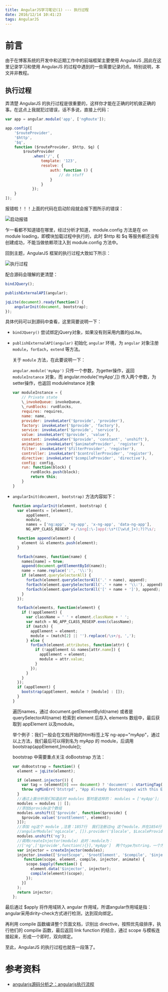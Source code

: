 ```yaml
---
title: AngularJS学习笔记(1) --- 执行过程
date: 2016/12/14 10:41:23
tags: AngularJS
---
```


# 前言

由于在博客系统的开发中和近期工作中的前端框架主要使用 AngularJS ,因此在这里记录学习和使用 AngularJS 的过程中遇到的一些需要记录的点。特别说明，本文并非教程。

## 执行过程

弄清楚 AngularJS 的执行过程是很重要的，这样你才能在正确的时机做正确的事。在这点上我就犯过错误，话不多说，直接上代码：

```JavaScript
var app = angular.module('app', ['ngRoute']);

app.config([
	'$routeProvider',
	'$http',
	'$q',
	function ($routeProvider, $http, $q) {
		$routeProvider
			.when('/', {
				template: '123',
				resolve: {
					auth: function () {
						// do stuff
					}
				}
			});
	}
]);
```
报错啦！！！上面的代码在启动阶段就会报下图所示的错误：

![启动报错](http://ww2.sinaimg.cn/large/765147e8gw1fasdey55u6j20pb0e4tcl.jpg)

乍一看都不知道错在哪里，经过分析才知道，module.config 方法是在 on module loading，即模块加载过程中执行的，此时 $http 和 $q 等服务都还没有创建成功，不能当做依赖项注入到 module.config 方法中。

<!--- more --->

回到主题，AngularJS 框架的执行过程大致如下所示：

![执行过程](http://ww4.sinaimg.cn/large/765147e8gw1fasf3cmrf1j20uk0go76a.jpg)

配合源码会理解的更清楚：
```JavaScript
bindJQuery();

publishExternalAPI(angular);

jqLite(document).ready(function() {
	angularInit(document, bootstrap);
});
```

具体代码可以到源码中查看，这里简要说明一下：

*	`bindJQuery()` 尝试绑定jQuery对象，如果没有则采用内置的jqLite。
*	`publishExternalAPI(angular)` 初始化 `angular` 环境，为 `angular` 对象注册 `module`，`forEach`，`extend` 等方法。
	
	关于 `module` 方法，在此要说明一下：
    
    `angular.module('myApp')` 只传一个参数，为getter操作，返回 `moduleInstance` 对象，而 angular.module('myApp',[]) 传入两个参数，为setter操作，也返回 moduleInstance 对象
    
    ```JavaScript
	var moduleInstance = {
		// Private state
		\_invokeQueue: invokeQueue,
		\_runBlocks: runBlocks,
		requires: requires,
		name: name,
		provider: invokeLater('$provide', 'provider'),
		factory: invokeLater('$provide', 'factory'),
		service: invokeLater('$provide', 'service'),
		value: invokeLater('$provide', 'value'),
		constant: invokeLater('$provide', 'constant', 'unshift'),
		animation: invokeLater('$animateProvider', 'register'),
		filter: invokeLater('$filterProvider', 'register'),
		controller: invokeLater('$controllerProvider', 'register'),
		directive: invokeLater('$compileProvider', 'directive'),
		config: config,
		run: function(block) {
			runBlocks.push(block);
			return this;
		}
	}
	```
*	`angularInit(document, bootstrap)` 方法内容如下：
	
	```JavaScript
	function angularInit(element, bootstrap) {
	  var elements = [element],
	      appElement,
	      module,
	      names = ['ng:app', 'ng-app', 'x-ng-app', 'data-ng-app'],
	      NG_APP_CLASS_REGEXP = /\sng[:\-]app(:\s*([\w\d_]+);?)?\s/;
	
	  function append(element) {
	    element && elements.push(element);
	  }
	
	  forEach(names, function(name) {
	    names[name] = true;
	    append(document.getElementById(name));
	    name = name.replace(':', '\\:');
	    if (element.querySelectorAll) {
	      forEach(element.querySelectorAll('.' + name), append);
	      forEach(element.querySelectorAll('.' + name + '\\:'), append);
	      forEach(element.querySelectorAll('[' + name + ']'), append);
	    }
	  });
	
	  forEach(elements, function(element) {
	    if (!appElement) {
	      var className = ' ' + element.className + ' ';
	      var match = NG_APP_CLASS_REGEXP.exec(className);
	      if (match) {
	        appElement = element;
	        module = (match[2] || '').replace(/\s+/g, ',');
	      } else {
	        forEach(element.attributes, function(attr) {
	          if (!appElement && names[attr.name]) {
	            appElement = element;
	            module = attr.value;
	          }
	        });
	      }
	    }
	  });
	  if (appElement) {
	    bootstrap(appElement, module ? [module] : []);
	  }
	}
	```
	遍历names，通过 document.getElementById(name) 或者是 querySelectorAll(name) 检索到 element 后存入 elements 数组中，最后获取到 appElement 以及module。
	
	举个例子：我们一般会在文档开始的html标签上写 ng-app="myApp"，通过以上方法，我们最后可以得到名为 myApp 的 module，后调用 bootstrap(appElement,[module]);
	
	bootstrap 中需要重点关注 doBootstrap 方法：
	
	```JavaScript
	var doBootstrap = function() {
	  element = jqLite(element);
	
	  if (element.injector()) {
	    var tag = (element[0] === document) ? 'document' : startingTag(element);
	    throw ngMinErr('btstrpd', "App Already Bootstrapped with this Element '{0}'", tag);
	  }
	  //通过上面分析我们知道此时 modules 暂时是这样的： modules = ['myApp'];
	  modules = modules || [];
	  //添加$provide这个数组
	  modules.unshift(['$provide', function($provide) {
	    $provide.value('$rootElement', element);
	  }]);
	  //添加 ng这个 module ,注意：1857行  我们注册过ng 这个module，并在1854行 我们注册过 它的依赖模块'ngLocale'，
	  //angularModule('ngLocale', []).provider('$locale', $LocaleProvider); 我们注册过ngLocale这个module
	  modules.unshift('ng');
	  //调用createInjector(module) 此时：module为：
	  //['ng',['$provide',function(){}],'myApp']  两个type为string，一个为array
	  var injector = createInjector(modules);
	  injector.invoke(['$rootScope', '$rootElement', '$compile', '$injector', '$animate',
	     function(scope, element, compile, injector, animate) {
	      scope.$apply(function() {
	        element.data('$injector', injector);
	        compile(element)(scope);
	      });
	    }]
	  );
	  return injector;
	};
	```

最后通过 $apply 将作用域转入 angular 作用域，所谓angular作用域是指：angular采用dirity-check方式进行检测，达到双向绑定。

再利用 compile 函数编译整个页面文档，识别出 directive，按照优先级排序，执行他们的 compilie 函数，最后返回 link function 的结合，通过 scope 与模板连接起来，形成一个即时，双向绑定。

至此，AngularJS 的执行过程也就告一段落了。

# 参考资料

*	[angularjs源码分析之：angularjs执行流程](http://www.cnblogs.com/wuya16/p/3769032.html)